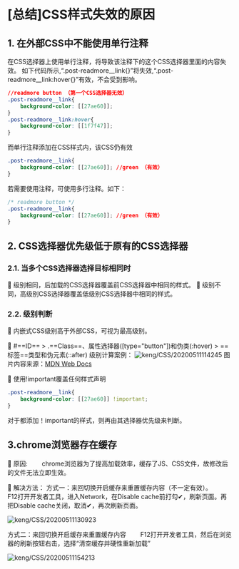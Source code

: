 # [总结]CSS样式失效的原因

## 1. 在外部CSS中不能使用单行注释

在CSS选择器上使用单行注释，将导致该注释下的这个CSS选择器里面的内容失效。
如下代码所示,“.post-readmore__link{}”将失效,“.post-readmore__link:hover{}”有效，不会受到影响。

```css
//readmore button （第一个CSS选择器无效）
.post-readmore__link{
    background-color: [[27ae60]];
}
.post-readmore__link:hover{
    background-color: [[1f7f47]];
}
```

而单行注释添加在CSS样式内，该CSS仍有效

```css
.post-readmore__link{
    background-color: [[27ae60]]; //green （有效）
}
```

若需要使用注释，可使用多行注释。如下：

```css
/* readmore button */
.post-readmore__link{
    background-color: [[27ae60]]; //green （有效）
}
```

## 2. CSS选择器优先级低于原有的CSS选择器

### 2.1. 当多个CSS选择器选择目标相同时

🔹 级别相同，后加载的CSS选择器覆盖前CSS选择器中相同的样式。
🔹 级别不同，高级别CSS选择器覆盖低级别CSS选择器中相同的样式。

### 2.2. 级别判断

🔹 内嵌式CSS级别高于外部CSS，可视为最高级别。

🔹 #==ID== > .==Class==、属性选择器([type="button"])和伪类(:hover)  >  ==标签==类型和伪元素(::after)
级别计算案例：
![keng/CSS/20200511114245](https://jianxi-md-pics.oss-cn-beijing.aliyuncs.com/note-md-imgs/keng/CSS/20200511114245.png?x-oss-process=image/resize,p_100/sharpen,50)
图片内容来源：[MDN Web Docs](https://developer.mozilla.org/en-US/docs/Learn/CSS/Building_blocks/Cascade_and_inheritance#Specificity_2)

🔹 使用!important覆盖任何样式声明

```css
.post-readmore__link{
    background-color: [[27ae60]] !important;
}
```

对于都添加！important的样式，则再由其选择器优先级来判断。

## 3.chrome浏览器存在缓存

🔹 原因:
&emsp;&emsp;chrome浏览器为了提高加载效率，缓存了JS、CSS文件，故修改后的文件无法立即生效。

🔹 解决方法：
方式一：来回切换开启缓存来重置缓存内容（不一定有效）。
&emsp;&emsp;F12打开开发者工具，进入Network，在Disable cache前打勾✔，刷新页面。再把Disable cache关闭，取消✔，再次刷新页面。

![keng/CSS/20200511130923](https://jianxi-md-pics.oss-cn-beijing.aliyuncs.com/note-md-imgs/keng/CSS/20200511130923.png?x-oss-process=image/resize,p_100/sharpen,50)

方式二：来回切换开启缓存来重置缓存内容
&emsp;&emsp;F12打开开发者工具，然后在浏览器的刷新按钮右击，选择“清空缓存并硬性重新加载”

![keng/CSS/20200511154213](https://jianxi-md-pics.oss-cn-beijing.aliyuncs.com/note-md-imgs/keng/CSS/20200511154213.png?x-oss-process=image/resize,p_100/sharpen,50)
